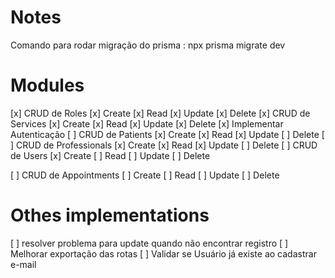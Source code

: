 # Notes

Comando para rodar migração do prisma : npx prisma migrate dev

# Modules

[x] CRUD de Roles [x] Create [x] Read [x] Update [x] Delete
[x] CRUD de Services [x] Create [x] Read [x] Update [x] Delete
[x] Implementar Autenticação
[ ] CRUD de Patients [x] Create [x] Read [x] Update [ ] Delete
[ ] CRUD de Professionals [x] Create [x] Read [x] Update [ ] Delete
[ ] CRUD de Users [x] Create [ ] Read [ ] Update [ ] Delete

[ ] CRUD de Appointments [ ] Create [ ] Read [ ] Update [ ] Delete

# Othes implementations

[ ] resolver problema para update quando não encontrar registro
[ ] Melhorar exportação das rotas
[ ] Validar se Usuário já existe ao cadastrar e-mail
